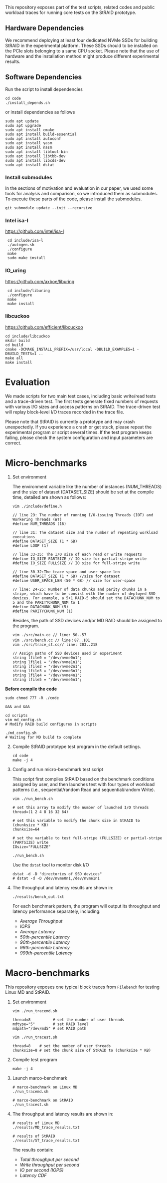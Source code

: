 This repository exposes part of the test scripts, related codes and public workload traces for running core tests on the StRAID prototype.

## Hardware Dependencies
We recommend deploying at least four dedicated NVMe SSDs for building StRAID in the experimental platform. These SSDs should to be installed on the PCIe slots belonging to a same CPU socket. Please note that the use of hardware and the installation method might produce different experimental results.


## Software Dependencies

Run the script to install dependencies
```
cd code
./install_depends.sh 
```

or install dependencies as follows
```
sudo apt update
sudo apt upgrade
sudo apt install cmake
sudo apt install build-essential
sudo apt install autoconf
sudo apt install yasm
sudo apt install nasm
sudo apt install libtool-bin
sudo apt install libtbb-dev
sudo apt install libcds-dev
sudo apt install dstat
```
### Install submodules
In the sections of motivation and evaluation in our paper, we used some tools for analysis and comparison, so we introduced them as submodules. To execute these parts of the code, please install the submodules.
```
git submodule update --init --recursive
```

### Intel isa-l
https://github.com/intel/isa-l
   ```
    cd include/isa-l
    ./autogen.sh
    ./configure
    make
    sudo make install
   ```

### IO_uring
https://github.com/axboe/liburing

   ```
    cd include/liburing
    ./configure
    make
    make install
   ```

### libcuckoo
https://github.com/efficient/libcuckoo
   ```
   cd include/libcuckoo
   mkdir build
   cd build
   cmake -DCMAKE_INSTALL_PREFIX=/usr/local -DBUILD_EXAMPLES=1 -DBUILD_TESTS=1 ..
   make all
   make install
   ```


# Evaluation
We made scripts for two main test cases, including basic write/read tests and a trace-driven test. The first tests generate fixed numbers of requests with various I/O sizes and access patterns on StRAID. The trace-driven test will replay block-level I/O traces recorded in the trace file. 

Please note that StRAID is currently a prototype and may crash unexpectedly. If you experience a crash or get stuck, please repeat the experimental program or script several times. If the test program keeps failing, please check the system configuration and input parameters are correct.

# Micro-benchmarks

1. Set environment
   
   The environment variable like the number of instances (NUM_THREADS) and the size of dataset (DATASET_SIZE) should be set at the compile time, detailed are shown as follows:

   ```
   vim ./include/define.h

   // line 29: The number of running I/O-issuing Threads (IOT) and Workering Threads (WT)
   #define NUM_THREADS (16) 
   
   // line 31: The dataset size and the number of repeating workload executions
   #define DATASET_SIZE (1 * GB)
   #define LOOP (1)    

   // line 33-35: The I/O size of each read or write requests
   #define IO_SIZE PARTSIZE // IO size for partial-stripe write
   #define IO_SIZE FULLSIZE // IO size for full-stripe write

   // line 30-32:The trace space and user space len 
   #define DATASET_SIZE (1 * GB) //size for dataset
   #define USER_SPACE_LEN (50 * GB) // size for user-space

   // line: 24-25: Number of data chunks and parity chunks in a stripe, which have to be consist with the number of deployed SSD devices. For example, a 5+1 RAID-5 should set the DATACHUNK_NUM to 5 and the PARITYCHUNK_NUM to 1
   #define DATACHUNK_NUM (5)                              
   #define PARITYCHUNK_NUM (1)                    
   ```

   Besides, the path of SSD devices and/or MD RAID should be assigned to the program.

   ```
   vim ./src/main.cc // line: 50..57
   vim ./src/bench.cc // line：87..101
   vim ./src/trace_st.cc// line: 203..218

   // Assign paths of SSD devices used in experiment
   string lfile0 = "/dev/nvme0n1";
   string lfile1 = "/dev/nvme1n1";
   string lfile2 = "/dev/nvme2n1";
   string lfile3 = "/dev/nvme3n1";
   string lfile4 = "/dev/nvme4n1";
   string lfile5 = "/dev/nvme5n1";

   ```


**Before compile the code**
   ```
   sudo chmod 777 -R ./code

   &&& and &&&

   cd scripts
   vim md_config.sh
   # Modify RAID build configures in scripts

   ./md_config.sh
   # Waiting for MD build to complete

   ```

2. Compile StRAID prototype test program in the default settings.
   ```
   cd code
   make -j 4
   ```
3. Config and run micro-benchmark test script
   
   This script first compiles StRAID based on the benchmark conditions assigned by user, and then launches test with four types of workload patterns (i.e., sequential/random Read and sequential/random Write).
   ```
   vim ./run_bench.sh

   # set this array to modify the number of launched I/O threads
   thread=(1 2 4 8 16 32 64) 

   # set this variable to modify the chunk size in StRAID to (chunksize * KB)
   chunksize=64 

   # set the variable to test full-stripe (FULLSIZE) or partial-stripe (PARTSIZE) write
   IOsize="FULLSIZE" 
   ```

   ```
   ./run_bench.sh
   ```

   Use the `dstat` tool to monitor disk I/O
   ```
   dstat -d -D "directories of SSD devices"
   # dstat -d -D /dev/nvme0n1,/dev/nvme1n1
   ```

4. The throughput and latency results are shown in:

   ```
   ./results/bench_out.txt
   ```
   For each benchmark pattern, the program will output its throughput and latency performance separately, including: 
   
   + *Average Throughput*
   + *IOPS*
   + *Average Latency* 
   + *50th-percentile Latency* 
   + *90th-percentile Latency* 
   + *99th-percentile Latency* 
   + *999th-percentile Latency*



# Macro-benchmarks

This repository exposes one typical block traces from `Filebench` for testing Linux MD and StRAID.

1. Set environment
   ```
   vim ./run_tracemd.sh

   thread=8          # set the number of user threads
   mdtype="5"        # set RAID level
   mdpath="/dev/md5" # set RAID path
   ```

   ```
   vim ./run_tracest.sh

   thread=8    # set the number of user threads
   chunksize=8 # set the chunk size of StRAID to (chunksize * KB)
   ```

2. Compile test program
   ```
   make -j 4
   ```

3. Launch marco-benchmark
   ```
   # marco-benchmark on Linux MD
   ./run_tracemd.sh

   # marco-benchmark on StRAID
   ./run_tracest.sh
   ```

4. The throughput and latency results are shown in:
   ```
   # results of Linux MD
   ./results/MD_trace_results.txt

   # results of StRAID
   ./results/ST_trace_results.txt
   ```

   The results contain: 
   + *Total throughput per second*
   + *Write throughput per second* 
   + *IO per second (IOPS)*
   + *Latency CDF*
